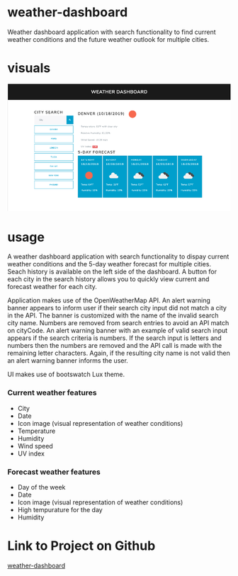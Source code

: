 # weather-dashboard

Weather dashboard application with search functionality to find current weather conditions and the future weather outlook for multiple cities.

# visuals

![day-planner](img/image.png)

# usage

A weather dashboard application with search functionality to dispay current weather conditions and the 5-day weather forecast for multiple cities. Seach history is available on the left side of the dashboard. A button for each city in the search history allows you to quickly view current and forecast weather for each city.

Application makes use of the OpenWeatherMap API. An alert warning banner appears to inform user if their search city input did not match a city in the API. The banner is customized with the name of the invalid search city name. Numbers are removed from search entries to avoid an API match on cityCode. An alert warning banner with an example of valid search input appears if the search criteria is numbers. If the search input is letters and numbers then the numbers are removed and the API call is made with the remaining letter characters. Again, if the resulting city name is not valid then an alert warning banner informs the user.

UI makes use of bootswatch Lux theme.

### Current weather features

- City
- Date
- Icon image (visual representation of weather conditions)
- Temperature
- Humidity
- Wind speed
- UV index

### Forecast weather features

- Day of the week
- Date
- Icon image (visual representation of weather conditions)
- High tempurature for the day
- Humidity

# Link to Project on Github

[weather-dashboard](https://eric-gustafson1.github.io/day-planner/)
